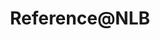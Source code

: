 ---
layout: homepage
title: Reference@NLB
description: Reference@NLB is an information repository containing resource guides, research guides and how-to guides to provide you with the necessary details to kickstart your research journey. Guides covering both print and online materials deal with general topics on Singapore & Southeast Asia, Arts, Business, Science & Technology, and Social Science & Humanities.
image: /images/ReferenceNLB-logo.png
permalink: /
notification: This site is still in construction, thank you
sections:
    - hero:
        title: Reference@NLB
        subtitle: Looking for resources for your research and reference? Need help navigating our catalogues and subscribed databases?<br>Curious to know what the National Library has to offer?<br>From recommended resources on a variety of subjects and topics to how-to guides on navigating our catalogues, subscribed databases and special format collections, our librarians have put together useful information to support your research and learning.
        background: /images/hero-banner.jpg
#        button: Get Started
        url: /getting-started/onesearch/
        key_highlights:
            - title: Singapore & Southeast Asia
              description: Learn about Singapore and the Southeast Asia region
              url: /guides/singapore/people/
            - title: Arts
              description: Discover arts and culture
              url: /guides/arts/visual-arts/
            - title: Research
              description: Get started on your research
              url: /getting-started/onesearch/
    - infopic:
        title: Resource Guides
        subtitle: Topical guides
        description: Our librarians have curated useful lists of books, online resources, videos and more to introduce a diverse range of broad topics.
        button: Find Out More
        url: /guides/
        image: /images/category/infopic-resource-guides.jpg
        alt: Curated resource guides
    - infopic:
        title: Getting Started on Research
        subtitle: How-to Guides
        description: Learn how to use our research resources effectively.
        button: Find Out More
        url: /getting-started/academicresearch/
        image: /images/category/infopic-getting-started.jpg
        alt: Learn how to use research resources effectively
    - infobar:
        title: Lee Kong Chian Reference Library
        subtitle: Discover more
        description: The reference arm of the National Library, the Lee Kong Chian Reference Library, has thousands of resources both online and print for your reference and research.
        button: Finding Us
        url: /contact-us/
#    - resources:
#        title: Media
#        subtitle: Learn more
#        button: View More
---